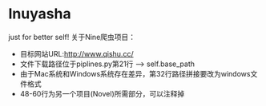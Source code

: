 # Inuyasha
just for better self!
关于Nine爬虫项目：
- 目标网站URL:http://www.qishu.cc/
- 文件下载路径位于piplines.py第21行 --> self.base_path
- 由于Mac系统和Windows系统存在差异，第32行路径拼接要改为windows文件格式
- 48-60行为另一个项目(Novel)所需部分，可以注释掉
